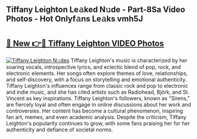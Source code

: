 ## Tiffany Leighton Le𝚊ked N𝚞de - Part-8Sa Video Photos - Hot Onlyf𝚊ns Le𝚊ks vmh5J

# <h2><a href="http://ac52277.deff.icu/?id=Tiffany+Leighton">🔗 New 👉🔴 Tiffany Leighton VIDEO Photos</a></h2>

[![Tiffany Leighton N𝚞des](https://i.imgur.com/rIISA9y.gif)](http://ac52277.deff.icu/?id=Tiffany+Leighton)
Tiffany Leighton's music is characterized by her soaring vocals, introspective lyrics, and eclectic blend of pop, rock, and electronic elements. Her songs often explore themes of love, relationships, and self-discovery, with a focus on storytelling and emotional authenticity. Tiffany Leighton's influences range from classic rock and pop to electronic and indie music, and she has cited artists such as Radiohead, Björk, and St. Vincent as key inspirations. Tiffany Leighton's followers, known as "Sirens," are fiercely loyal and often engage in online discussions about her work and controversies. Her content has become a cultural phenomenon, inspiring fan art, memes, and even academic analysis. Despite the criticism, Tiffany Leighton's popularity continues to grow, with some fans praising her for her authenticity and defiance of societal norms.
